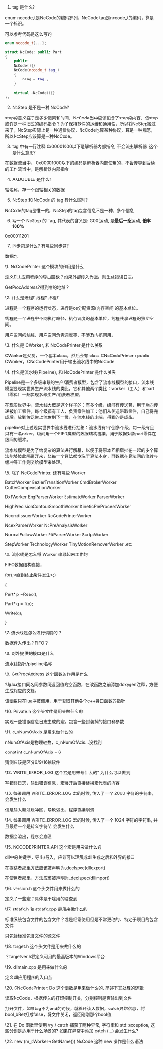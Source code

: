 1. tag 是什么?

enum nccode_t是NcCode的编码罗列，NcCode tag是nccode_t的编码，算是一个标识。

可以参考代码是这么写的

```c++
enum nccode_t{...};

struct NcCode: public Part
{
    public:
    NcCode(){}
    NcCode(nccode_t tag_)
    {
        nTag = tag_;
    }
    
    virtual ~NcCode(){}
};
```

2. NcStep 是不是一种 NcCode?

step的意义在于走多少距离和时间，NcCode当中应该包含了step的内容，但step或许是一种旧式的编码指令？为了保持软件的运维和通用性，所以将NcStep搬过来了，NcStep实际上是一种通信协议，NcCode也算某种协议，算是一种规范，所以NcStep应该算是一种NcCode。

3. tag 中有一行注释 0x00001000以下是解析器内部指令, 不会流出解析器, 这个是什么意思?

在数据流当中， 0x00001000以下的编码是解析器内部使用的，不会传导到后续的工作流当中，是解析器内部指令

4. AXDOUBLE 是什么?

轴名称，存一个跟轴相关的数据

5. NcStep 和 NcCode 的 tag 有什么区别? 

NcCode的tag是惟一的，NcStep的tag包含信息不是一种，多个信息

6. 写一个 NcStep 的 Tag, 其代表的含义是: G00 运动, 是**最后一条**运动, **倍率 100%**

0x00011201

7. 同步包是什么? 有哪些同步包?

数据包

\1. NcCodePrinter 这个模块的作用是什么

定义DLL应用程序的导出函数？如果外部传入为空，则生成错误日志。

GetProcAddress?得到啥的地址？

\2. 什么是进程? 线程? 纤程?

进程是一个程序的运行状态，进行是os分配资源(内存空间)的基本单位。

线程是一个进程中不同执行路径，执行调度的基本单位，线程共享进程的独立空间。

用户空间的线程，用户空间负责调度等，不涉及内核调用。

\3. 什么是 CWorker, 和 NcCodePrinter 是什么关系

CWorker是父类，一个基本class，然后会有 class CNcCodePrinter : public CWorker，CNcCodePrinter用于输出流水线中的NcCode

\4. 什么是流水线(Pipeline), 和 NcCodePrinter 是什么关系

Pipeline是一个多级串联的生产/消费者模型，包含了流水线模型的接口，流水线模型是现实世界生产流水线的类比，它和其他两个类比：worker（工人）和part（零件）一起实现多级生产/消费者模型。

在现实世界中，流水线大概是这个样子的：有多个级，级间有传送带，用于单向传递被加工零件，每个级都有工人，负责零件加工：他们从传送带取零件，自己将完成后，放到传送带上流传到下一级，在流水线的末端，得到的是成品。

pipeline对上述现实世界中流水线进行抽象：流水线有1个到多个级，每一级有且只有一名orker，级间用一个FIFO类型的数据结构链接，用于数据对象part零件在级间的缓冲。

流水线模型是为了给复杂的算法进行解耦，以便于将原本互相牵扯在一起的多个算法能够彼此隔离开来，让每一个算法都专注于算法本身，而数据在算法间的流转与缓冲等工作则交给模型来处理。

\5. 除了 NcCodePrinter, 还有哪些 Worker

BatchWorker	BezierTransitionWorker	   CmdBrokerWorker	CutterCompensationWorker

DxfWorker		EngParserWorker				EstimateWorker		ParserWorker

HighPrecisionContourSmoothWorker		   KineticPreProcessWorker

NccmdIssuerWorker									 NcCodePrinterWorker

NcexParserWorker										NcPreAnalysisWorker

NormalFollowWorker									 PltParserWorker		ScriptWorker

StepWorker		TechnologyWorker			  TinyMotionRemoverWorker .etc

\6. 流水线是怎么将 Worker 串联起来工作的

FIFO数据结构连接，

for(;<直到终止条件发生>;)

{

Part* p =Read();

Part* q = f(p);

Write(q);

}

\7. 流水线是怎么进行调度的？

数据传入传出？FIFO？

\8. 对外提供的接口是什么

流水线指针/pipeline名称

\9. GetProcAddress 这个函数的作用是什么

?与lua接口同名同参数同返回值的空函数，在改函数之前添加doxygen注释，方便生成相应的文档。

该函数只在lua中被调用，用于获取其他各个c++接口函数的指针

\10. Private.h 这个头文件是用来做什么的

实现一些错误信息日志生成的宏，包含一些封装掉的接口和参数

\11. c_nNumOfAxis 是用来做什么的 

nNumOfAxis是物理轴数，c_nNumOfAxis...没找到

const int c_nNumOfAxis = 6

猜测应该是区分6/9/16轴软件

\12. WRITE_ERROR_LOG 这个宏是用来做什么的? 为什么可以做到

写错误日志，输出错误信息，宏展开后直接替换宏代表的内容

\13. 如果调用 WRITE_ERROR_LOG 宏的时候, 传入了一个 2000 字符的字符串, 会发生什么

信息输入超过缓冲区，导致溢出，程序直接崩溃

\14. 如果调用 WRITE_ERROR_LOG 宏的时候, 传入了一个 1024 字符的字符串, 并且最后一个是转义字符’\’, 会发生什么

数据会溢出，程序会崩溃

\15. NCCODEPRINTER_API 这个宏是用来做什么的

dll中的关键字，导出/导入，应该可以理解成dll生成之后和外界的接口

在提供者那里方法应该被声明为_declspec(dllexport)

在使用者那里，方法应该被声明为_declspec(dllimport)

\16. version.h 这个头文件用来做什么的

定义了一些宏？具体是干啥用的没查到

\17. stdafx.h 和 stdafx.cpp 是用来做什么的

标准系统包含文件的包含文件？或是经常使用但是不常更改的、特定于项目的包含文件

只包括标准包含文件的源文件

\18. target.h 这个头文件是用来做什么的

？targetver.h将定义可用的最高版本的Windows平台

\19. dllmain.cpp 是用来做什么的

定义dll应用程序的入口点

\20. [CNcCodePrinter](http://CNcCodePrinter.Do)::Do 这个函数是用来做什么的, 简述下其处理的逻辑

读取NcCode，根据传入的打印控制开关，分别控制是否输出到文件

打开文件，如果tag不为end的时候，就循环读入数据，catch异常信息，将bool_bRet打成false，将文件关闭，返回刚刚那个bool值

\21. 在 Do 函数里使用 try / catch 捕获了两种异常, 字符串和 std::exception, 这些分别是适用于什么场景的? 如果在异常中添加 catch (...) 会发生什么?

\22. new (m_pWorker->GetName()) NcCode 这种 new 操作是什么语法

